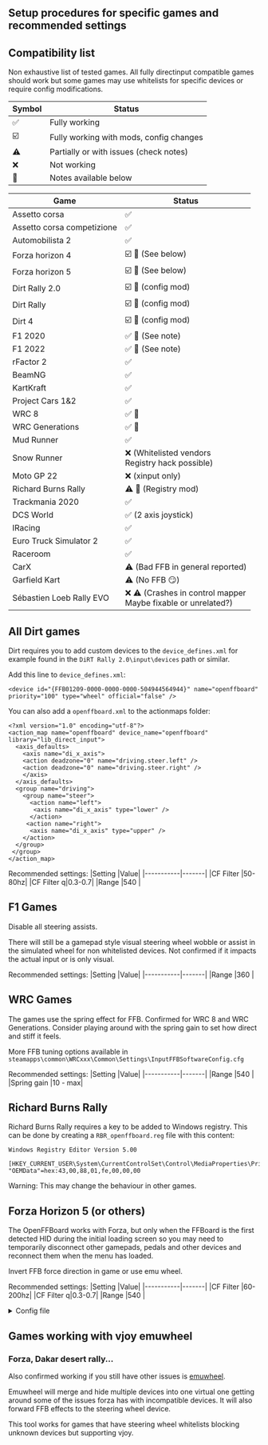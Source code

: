 ## Setup procedures for specific games and recommended settings

## Compatibility list

Non exhaustive list of tested games.
All fully directinput compatible games should work but some games may use whitelists for specific devices or require config modifications.

|Symbol  |Status|
|-----------|-------|
|:white_check_mark:|Fully working|
|:ballot_box_with_check: | Fully working with mods, config changes |
|:warning:  | Partially or with issues (check notes) |
|:x:  |Not working|
|:memo:|Notes available below|



|Game  |Status|
|-----------|-------|
| Assetto corsa |:white_check_mark:|
| Assetto corsa competizione|:white_check_mark:|
| Automobilista 2 |:white_check_mark:|
| Forza horizon 4 |:ballot_box_with_check: :memo:  (See below)|
| Forza horizon 5 |:ballot_box_with_check: :memo:  (See below)|
| Dirt Rally 2.0 |:ballot_box_with_check: :memo: (config mod)|
| Dirt Rally |:ballot_box_with_check: :memo: (config mod)|
| Dirt 4 |:ballot_box_with_check: :memo: (config mod)|
| F1 2020 |:white_check_mark: :memo: (See note)|
| F1 2022 |:white_check_mark: :memo: (See note)|
| rFactor 2 |:white_check_mark:|
| BeamNG |:white_check_mark:|
| KartKraft |:white_check_mark:|
| Project Cars 1&2 |:white_check_mark:|
| WRC 8 |:white_check_mark: :memo: |
| WRC Generations |:white_check_mark: :memo: |
| Mud Runner |:white_check_mark:|
| Snow Runner |:x: (Whitelisted vendors<br/>Registry hack possible)|
| Moto GP 22 |:x: (xinput only)|
| Richard Burns Rally |:warning: :memo: (Registry mod)|
| Trackmania 2020 |:white_check_mark:|
| DCS World |:white_check_mark: (2 axis joystick)|
| IRacing |:white_check_mark:|
| Euro Truck Simulator 2 |:white_check_mark:|
| Raceroom |:white_check_mark:|
| CarX | :warning: (Bad FFB in general reported)|
| Garfield Kart | :warning: (No FFB :smirk:)|
| Sébastien Loeb Rally EVO |:x: :warning: (Crashes in control mapper<br/>Maybe fixable or unrelated?)|


## All Dirt games
Dirt requires you to add custom devices to the `device_defines.xml` for example found in the `DiRT Rally 2.0\input\devices` path or similar.


Add this line to `device_defines.xml`:

`<device id="{FFB01209-0000-0000-0000-504944564944}" name="openffboard" priority="100" type="wheel" official="false" />`


You can also add a `openffboard.xml` to the actionmaps folder:
```
<?xml version="1.0" encoding="utf-8"?>
<action_map name="openffboard" device_name="openffboard" library="lib_direct_input">
  <axis_defaults>
    <axis name="di_x_axis">
    <action deadzone="0" name="driving.steer.left" />
    <action deadzone="0" name="driving.steer.right" />
    </axis>
  </axis_defaults>
  <group name="driving">
    <group name="steer">
      <action name="left">
       <axis name="di_x_axis" type="lower" />
      </action>
     <action name="right">
      <axis name="di_x_axis" type="upper" />
    </action>
  </group>
 </group>
</action_map>
```

Recommended settings:
|Setting  |Value|
|-----------|-------|
|CF Filter  |50-80hz|
|CF Filter q|0.3-0.7|
|Range      |540    |

## F1 Games

Disable all steering assists.

There will still be a gamepad style visual steering wheel wobble or assist in the simulated wheel for non whitelisted devices. Not confirmed if it impacts the actual input or is only visual.

Recommended settings:
|Setting  |Value|
|-----------|-------|
|Range      |360    |

## WRC Games

The games use the spring effect for FFB. Confirmed for WRC 8 and WRC Generations.
Consider playing around with the spring gain to set how direct and stiff it feels.

More FFB tuning options available in `steamapps\common\WRCxxx\Common\Settings\InputFFBSoftwareConfig.cfg`


Recommended settings:
|Setting  |Value|
|-----------|-------|
|Range      |540    |
|Spring gain |10 - max|

## Richard Burns Rally
Richard Burns Rally requires a key to be added to Windows registry. This can be done by creating a `RBR_openffboard.reg` file with this content:
```
Windows Registry Editor Version 5.00

[HKEY_CURRENT_USER\System\CurrentControlSet\Control\MediaProperties\PrivateProperties\Joystick\OEM\VID_1209&PID_FFB0]
"OEMData"=hex:43,00,88,01,fe,00,00,00
```
Warning: This may change the behaviour in other games.


## Forza Horizon 5 (or others)
The OpenFFBoard works with Forza, but only when the FFBoard is the first detected HID during the initial loading screen so you may need to temporarily disconnect other gamepads, pedals and other devices and reconnect them when the menu has loaded.

Invert FFB force direction in game or use emu wheel.

Recommended settings:
|Setting  |Value|
|-----------|-------|
|CF Filter  |60-200hz|
|CF Filter q|0.3-0.7|
|Range      |540    |

<details>
<summary>Config file</summary>

Adding a file `DefaultRawGameControllerMappingProfileOpenFFBoard.xml` to the media/inputmappingprofiles.zip might force it to be the primary steering device. 

**It is not confirmed if this actually helps at all so you may not need that.**

```
<Profiles>
<RawGameControllerInputMappingProfile Version="1" Id="a5dcbf10-6530-11d2-901f-00c04fb951ed" UserFacingName="IDS_DefaultWheelProfile_OpenFFBoard_Name" IsDefaultProfile="1" PrimaryDeviceVidPid="0x1209FFB0" FFBDeviceVidPid="0x1209FFB0" FFBMotorIndex="0">

  <!-- Race -->
  <Context Version="1" Context="INPUTCONTEXT_RACING">
    <Value Version="1" Key="INPUTCMD_GAS" VidPid="0x044fb67f" InputType="Axis" Index="1" InvertAxis="false" InnerDeadzone="0." OuterDeadzone="1.00" />
    <Value Version="1" Key="INPUTCMD_BRAKE" VidPid="0x044fb67f" InputType="Axis" Index="2" InvertAxis="false" InnerDeadzone="0." OuterDeadzone="1.00" />
    <Value Version="1" Key="INPUTCMD_CLUTCH" VidPid="0x044fb67f" InputType="Axis" Index="3" InvertAxis="false" InnerDeadzone="0." OuterDeadzone="1.00" />
    <Value Version="1" Key="INPUTCMD_STEERING" VidPid="0x044fb67f" InputType="Axis" Index="0" InvertAxis="false" DeadzonesAroundCenter="false" InnerDeadzone="0.00" OuterDeadzone="1.00" />  
  </Context> 
  <Context Version="1" Context="INPUTCONTEXT_RACING_UI">
  </Context>
```
</details>

## Games working with vjoy emuwheel
### Forza, Dakar desert rally...

Also confirmed working if you still have other issues is [emuwheel](https://forzatools.weebly.com/forza-emuwheel-setup-guide.html). 

Emuwheel will merge and hide multiple devices into one virtual one getting around some of the issues forza has with incompatible devices.
It will also forward FFB effects to the steering wheel device.

This tool works for games that have steering wheel whitelists blocking unknown devices but supporting vjoy.